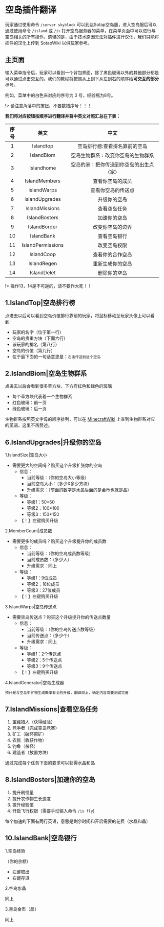 # 空岛插件翻译

玩家通过使用命令 `/server skyblock` 可以到达Sotap空岛服，进入空岛服后可以通过使用命令 `/island` 或 `/is` 打开空岛服务器的菜单，在菜单页面中可以进行与空岛相关的所有操作。遗憾的是，由于技术原因无法对插件进行汉化，我们只能将插件的汉化上传到 SotapWiki 以供玩家参考。

## 主页面
输入菜单指令后，玩家可以看到一个背包界面，除了黑色玻璃以外的其他部分都是可以通过点击交互的。我们的教程将按照从上到下从左到右的顺序给**可交互的部分**标号。

例如，菜单中的白色床对应的序号为 3 号，经验瓶为8号。

!> 请注意角落中的按钮，不要数错序号！！！

**我们将对应按钮按顺序进行翻译并将中英文对照汇总在下表：**

|序号|英文|中文|
|:-:|:-:|:-:|
|1|Islandtop|空岛排行榜:查看排名靠前的空岛|
|2|IslandBiom|空岛生物群系：改变你空岛的生物群系|
|3|Islandhome|空岛的家：把你传送到你空岛的出生点（家）|
|4|IslandMembers|查看你空岛的成员|
|5|IslandWarps|查看你空岛的传送点|
|6|IslandUpgrades|升级你的空岛|
|7|IslandMissions|查看空岛任务|
|8|IslandBosters|加速你的空岛|
|9|IslandBorder|改变你空岛的边界|
|10|IslandBank|查看空岛银行|
|11|IslandPermissions|改变空岛权限|
|12|IslandCoop|查看你的合作空岛|
|13|IslandRegen|重新生成你的空岛|
|14|IslandDelet|删除你的空岛|

!> 操作13，14是不可逆的，请不要作大死！！

## 1.IslandTop|空岛排行榜
点进去以后可以看到空岛价值排行靠前的玩家，将鼠标移动至玩家头像上可以看到:

- 玩家的名字（位于第一行）
- 空岛的贵重方块（下面六行）
- 该玩家的排名（第八行）
- 空岛的价值（第九行）
- 位于最下面的一句话意思是：`左击传送到这个空岛`

## 2.IslandBiom|空岛生物群系
点进去以后会看到很多草方块，下方有红色和绿色的玻璃

- 每个草方块代表着一个生物群系
- 红色玻璃：前一页
- 绿色玻璃：后一页

生物群系按照英文字母的顺序排列，可以在 [MinecraftWiki](https://minecraft-zh.gamepedia.com/%E7%94%9F%E7%89%A9%E7%BE%A4%E7%B3%BB) 上查到生物群系对应的英语，这里不再赘述。

## 6.IslandUpgrades|升级你的空岛
1.IslandSize|空岛大小
- 需要更大的空间吗？购买这个升级扩张你的空岛
    - 信息：
        - 当前等级：（你的空岛大小等级）
        - 当前空岛大小：（多少X多少方块）
        - 升级需求：（前面的数字是水晶后面的是金币也就是晶）
    - 等级：
        - 等级1：50*50
        - 等级2：100*100
        - 等级3：150*150
    - 【！】左键购买升级

2.MemberCount|成员数
- 需要更多的成员吗？购买这个升级提升你的成员数
    - 信息：
        - 当前等级：（你的空岛成员数等级）
        - 当前成员数：（多少人）
        - 升级需求：同上
    - 等级：
        - 等级1：9位成员
        - 等级2：18位成员
        - 等级3：27位成员
    - 【！】左键购买升级

3.IslandWarps|空岛传送点
- 需要空岛传送点？购买这个升级提升你的传送点数量
    - 信息：
        - 当前等级：（你的空岛传送点数等级）
        - 当前传送点：（多少个）
        - 升级需求：同上
    - 等级：
        - 等级1：2个传送点
        - 等级2：5个传送点
        - 等级3：9个传送点
    - 【！】左键购买升级

4.IslandGenerator|空岛生成器

    预计是与空岛中矿物生成概率有关的升级，翻译同上，确定内容需要测试完善
    
## 7.IslandMissions|查看空岛任务
1. 宝藏猎人（获得经验）
2. 竞争者（完成空岛竞赛）
3. 矿工（破环原矿）
4. 农民（收获作物）
5. 钓鱼（杀怪）
6. 建造者（放置方块）

通过完成每个任务下面的要求可以获得水晶和晶

## 8.IslandBosters|加速你的空岛
1. 提升刷怪量
2. 提升农作物生长速度
3. 提升经验值
4. 开启飞行权限（需要手动输入命令 `/is fly`)

每个加速的下面有两行英语，意思是剩余时间和开启需要的花费（水晶和晶）

## 10.IslandBank|空岛银行
1.空岛经验

（你的余额）
- 左键取出
- 右键存进

2.空岛水晶

同上

3.空岛金币（晶）

同上

